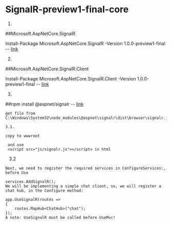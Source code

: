 # SignalR-preview1-final-core

1. 
##Microsoft.AspNetCore.SignalR

   Install-Package Microsoft.AspNetCore.SignalR -Version 1.0.0-preview1-final
    -- [link](https://www.nuget.org/packages/Microsoft.AspNetCore.SignalR)

2. 
##Microsoft.AspNetCore.SignalR.Client

   Install-Package Microsoft.AspNetCore.SignalR.Client -Version 1.0.0-preview1-final
   -- [link](https://www.nuget.org/packages/Microsoft.AspNetCore.SignalR.Client)

3. 
##npm install @aspnet/signalr
    -- [link](https://www.npmjs.com/package/@aspnet/signalr)

    get file from 
    C:\Windows\System32\node_modules\@aspnet\signalr\dist\browser\signalr.js

    3.1. 
    
    copy to wwwroot

     and use 
     <script src="js/signalr.js"></script> in html
     
    3.2
    
    Next, we need to register the required services in ConfigureServices:, before Use

    services.AddSignalR();
    We will be implementing a simple chat client, so, we will register a chat hub, in the Configure method:

    app.UseSignalR(routes =>
    {
        routes.MapHub<ChatHub>("chat");
    });
    A note: UseSignalR must be called before UseMvc!
